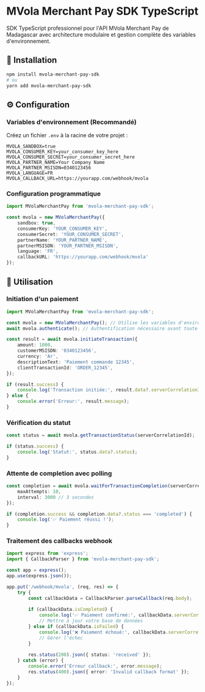 # MVola Merchant Pay SDK TypeScript

SDK TypeScript professionnel pour l'API MVola Merchant Pay de Madagascar avec architecture modulaire et gestion complète des variables d'environnement.

## 🚀 Installation

```bash
npm install mvola-merchant-pay-sdk
# ou
yarn add mvola-merchant-pay-sdk
```

## ⚙️ Configuration

### Variables d'environnement (Recommandé)

Créez un fichier `.env` à la racine de votre projet :

```env
MVOLA_SANDBOX=true
MVOLA_CONSUMER_KEY=your_consumer_key_here
MVOLA_CONSUMER_SECRET=your_consumer_secret_here
MVOLA_PARTNER_NAME=Your Company Name
MVOLA_PARTNER_MSISDN=0340123456
MVOLA_LANGUAGE=FR
MVOLA_CALLBACK_URL=https://yourapp.com/webhook/mvola
```

### Configuration programmatique

```typescript
import MVolaMerchantPay from 'mvola-merchant-pay-sdk';

const mvola = new MVolaMerchantPay({
    sandbox: true,
    consumerKey: 'YOUR_CONSUMER_KEY',
    consumerSecret: 'YOUR_CONSUMER_SECRET',
    partnerName: 'YOUR_PARTNER_NAME',
    partnerMSISDN: 'YOUR_PARTNER_MSISDN',
    language: 'FR',
    callbackURL: 'https://yourapp.com/webhook/mvola'
});
```

## 📖 Utilisation

### Initiation d'un paiement

```typescript
import MVolaMerchantPay from 'mvola-merchant-pay-sdk';

const mvola = new MVolaMerchantPay(); // Utilise les variables d'environnement
await mvola.authenticate(); // Authentification nécessaire avant toute opération

const result = await mvola.initiateTransaction({
    amount: 1000,
    customerMSISDN: '0340123456',
    currency: 'Ar',
    descriptionText: 'Paiement commande 12345',
    clientTransactionId: 'ORDER_12345',
});

if (result.success) {
    console.log('Transaction initiée:', result.data?.serverCorrelationId);
} else {
    console.error('Erreur:', result.message);
}
```

### Vérification du statut

```typescript
const status = await mvola.getTransactionStatus(serverCorrelationId);

if (status.success) {
    console.log('Statut:', status.data?.status);
}
```

### Attente de completion avec polling

```typescript
const completion = await mvola.waitForTransactionCompletion(serverCorrelationId, {
    maxAttempts: 10,
    interval: 3000 // 3 secondes
});

if (completion.success && completion.data?.status === 'completed') {
    console.log('✅ Paiement réussi !');
}
```

### Traitement des callbacks webhook

```typescript
import express from 'express';
import { CallbackParser } from 'mvola-merchant-pay-sdk';

const app = express();
app.use(express.json());

app.put('/webhook/mvola', (req, res) => {
    try {
        const callbackData = CallbackParser.parseCallback(req.body);
        
        if (callbackData.isCompleted) {
            console.log('✅ Paiement confirmé:', callbackData.serverCorrelationId);
            // Mettre à jour votre base de données
        } else if (callbackData.isFailed) {
            console.log('❌ Paiement échoué:', callbackData.serverCorrelationId);
            // Gérer l'échec
        }
        
        res.status(200).json({ status: 'received' });
    } catch (error) {
        console.error('Erreur callback:', error.message);
        res.status(400).json({ error: 'Invalid callback format' });
    }
});